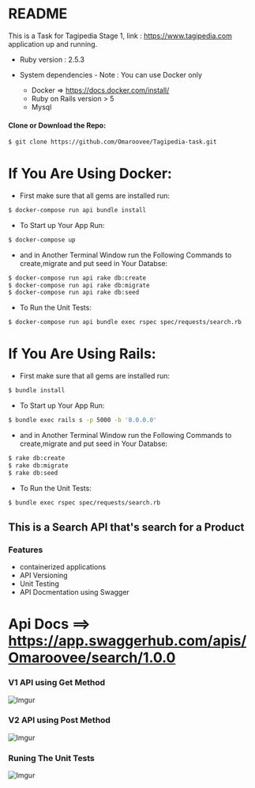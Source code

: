 # README

This is a Task for Tagipedia Stage 1, link : https://www.tagipedia.com
application up and running.
* Ruby version : 2.5.3

* System dependencies  - Note : You can use Docker only
  - Docker => https://docs.docker.com/install/
  - Ruby on Rails version > 5
  -  Mysql
  
#### Clone or Download the Repo:
```bash
$ git clone https://github.com/Omaroovee/Tagipedia-task.git
```
# If You Are Using Docker:

* First make sure that all gems are installed run: 
```bash
$ docker-compose run api bundle install
```

* To Start up Your App Run:
```bash
$ docker-compose up
```
* and in Another  Terminal Window run the Following Commands to create,migrate and put seed in Your Databse:
```bash
$ docker-compose run api rake db:create
$ docker-compose run api rake db:migrate
$ docker-compose run api rake db:seed
```
* To Run the Unit Tests: 
```bash
$ docker-compose run api bundle exec rspec spec/requests/search.rb
```
# If You Are Using Rails:
* First make sure that all gems are installed run: 
```bash
$ bundle install
```

* To Start up Your App Run:
```bash
$ bundle exec rails s -p 5000 -b '0.0.0.0'
```
* and in Another  Terminal Window run the Following Commands to create,migrate and put seed in Your Databse:
```bash
$ rake db:create
$ rake db:migrate
$ rake db:seed
```
* To Run the Unit Tests: 
```bash
$ bundle exec rspec spec/requests/search.rb
```


## This is a Search API that's search for a Product 

### Features
- containerized applications
- API Versioning
- Unit Testing
- API Docmentation using Swagger


# Api Docs ==> https://app.swaggerhub.com/apis/Omaroovee/search/1.0.0

### V1 API using Get Method
![Imgur](https://i.imgur.com/HQuyZbi.png)
### V2 API using Post Method
![Imgur](https://i.imgur.com/3yGGTnN.png)
### Runing The Unit Tests
![Imgur](https://i.imgur.com/BsSrLur.png)
